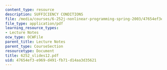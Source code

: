 ```yaml
---
content_type: resource
description: SUFFICIENCY CONDITIONS
file: /media/courses/6-252j-nonlinear-programming-spring-2003/47654ef3e969d491fb71d14aa3d35621_6252_slides12.pdf
file_type: application/pdf
learning_resource_types:
- Lecture Notes
ocw_type: OCWFile
parent_title: Lecture Notes
parent_type: CourseSection
resourcetype: Document
title: 6252_slides12.pdf
uid: 47654ef3-e969-d491-fb71-d14aa3d35621
---
```

